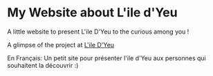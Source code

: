 # My Website about L'ile d'Yeu

A little website to present L'ile D'Yeu to the curious among you !

A glimpse of the project at [L'ile D'Yeu](paulcourty.github.io)

En Français: 
Un petit site pour présenter l'ile d'Yeu aux personnes qui souhaitent la découvrir :)
